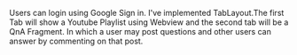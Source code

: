 Users can login using Google Sign in.
I've implemented TabLayout.The first Tab will show a Youtube Playlist using Webview and the second tab will be a QnA Fragment.
In which a user may post questions and other users can answer by commenting on that post.
